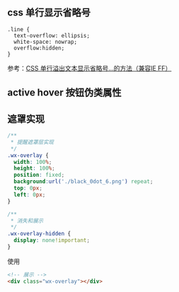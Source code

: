 ## css 单行显示省略号
```csss
.line {
  text-overflow: ellipsis;
  white-space: nowrap;
  overflow:hidden;
}
```
参考：[CSS 单行溢出文本显示省略号...的方法（兼容IE FF）](http://www.cnblogs.com/hlz789456123/archive/2009/02/18/1392972.html)



## active hover 按钮伪类属性



## 遮罩实现
```css
/**
 * 提醒遮罩层实现
 */
.wx-overlay {
  width: 100%;
  height: 100%;
  position: fixed;
  background:url('./black_0dot_6.png') repeat;
  top: 0px;
  left: 0px;
}

/**
 * 消失和展示
 */
.wx-overlay-hidden {
  display: none!important;
}
```
使用
```html
<!-- 展示 -->
<div class="wx-overlay"></div>
```